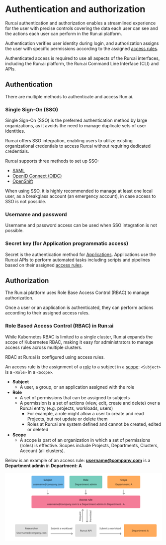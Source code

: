 # Authentication and authorization

Run:ai authentication and authorization enables a streamlined experience for the user with precise controls covering the data each user can see and the actions each user can perform in the Run:ai platform.

Authentication verifies user identity during login, and authorization assigns the user with specific permissions according to the assigned [access rules](accessrules.md).

Authenticated access is required to use all aspects of the Run:ai interfaces, including the Run:ai platform, the Run:ai Command Line Interface (CLI) and APIs.

## Authentication

There are multiple methods to authenticate and access Run:ai.

### Single Sign-On (SSO)

Single Sign-On (SSO) is the preferred authentication method by large organizations, as it avoids the need to manage duplicate sets of user identities.

Run:ai offers SSO integration, enabling users to utilize existing organizational credentials to access Run:ai without requiring dedicated credentials.

Run:ai supports three methods to set up SSO:

* [SAML](sso/saml.md)
* [OpenID Connect (OIDC)](sso/openidconnect.md)
* [OpenShift](sso/openshift.md)

When using SSO, it is highly recommended to manage at least one local user, as a breakglass account (an emergency account), in case access to SSO is not possible.

### Username and password

Username and password access can be used when SSO integration is not possible.

### Secret key (for Application programmatic access)

Secret is the authentication method for [Applications](applications.md). Applications use the Run:ai APIs to perform automated tasks including scripts and pipelines based on their assigned [access rules](accessrules.md).

## Authorization

The Run:ai platform uses Role Base Access Control (RBAC) to manage authorization.

Once a user or an application is authenticated, they can perform actions according to their assigned access rules.

### Role Based Access Control (RBAC) in Run:ai

While Kubernetes RBAC is limited to a single cluster, Run:ai expands the scope of Kubernetes RBAC, making it easy for administrators to manage access rules across multiple clusters.

RBAC at Run:ai is configured using access rules.

An access rule is the assignment of a [role](roles.md) to a subject in a [scope](broken-reference): `<Subject>` is a `<Role>` in a `<Scope>`.

* **Subject**
  * A user, a group, or an application assigned with the role
* **Role**
  * A set of permissions that can be assigned to subjects
  * A permission is a set of actions (view, edit, create and delete) over a Run:ai entity (e.g. projects, workloads, users)
    * For example, a role might allow a user to create and read Projects, but not update or delete them
    * Roles at Run:ai are system defined and cannot be created, edited or deleted
* **Scope**
  * A scope is part of an organization in which a set of permissions (roles) is effective. Scopes include Projects, Departments, Clusters, Account (all clusters).

Below is an example of an access rule: **username@company.com** is a **Department admin** in **Department: A**

![](img/auth-rbac.png)
